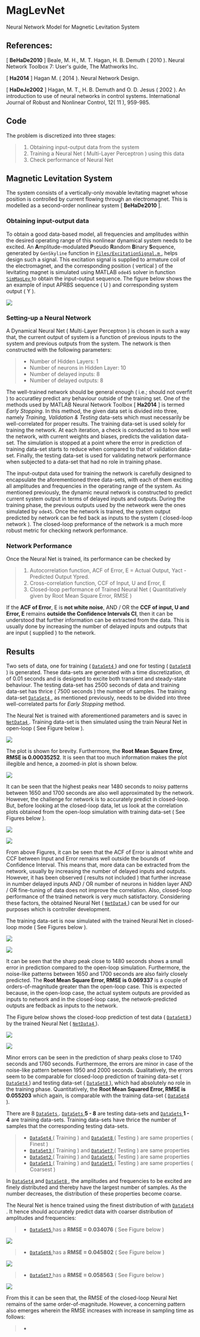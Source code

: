 # MagLevNet
Neural Network Model for Magnetic Levitation System

References:
-----------
[ **BeHaDe2010** ] Beale, M. H., M. T. Hagan, H. B. Demuth ( 2010 ). Neural Network Toolbox 7: User's guide, The Mathworks Inc.

[ **Ha2014** ] Hagan M. ( 2014 ). Neural Network Design.

[ **HaDeJe2002** ] Hagan, M. T., H. B. Demuth and O. D. Jesus ( 2002 ). An introduction to use of neural networks in control systems. International Journal of Robust and Nonlinear Control, 12( 11 ), 959-985.

Code
----
The problem is discretized into three stages:
> 1. Obtaining input-output data from the system
> 2. Training a Neural Net ( Multi-Layer Perceptron ) using this data
> 3. Check performance of Neural Net

## Magnetic Levitation System
The system consists of a vertically-only movable levitating magnet whose position is controlled by current flowing through an electromagnet. This is modelled as a second-order nonlinear system [ **BeHaDe2010** ].
### Obtaining input-output data
To obtain a good data-based model, all frequencies and amplitudes within the desired operating range of this nonlinear dynamical system needs to be excited. An **A**mplitude-modulated **P**seudo **R**andom **B**inary **S**equence, generated by `GenSkyline` function in [ `Files/ExcitationSignal.m` ]( https://github.com/JohnDoe2576/MagLevNet/blob/master/Files/ExcitationSignal.m ), helps design such a signal. This excitation signal is supplied to armature coil of the electromagnet, and the corresponding position ( vertical ) of the levitating magnet is simulated using MATLAB `ode45` solver in function [ `SimMagLev` ]( https://github.com/JohnDoe2576/MagLevNet/blob/master/SimMagLev.m ) to obtain the input-output sequence. The figure below shows the an example of input APRBS sequence ( U ) and corresponding system output ( Y ).

![]( https://github.com/JohnDoe2576/MagLevNet/blob/master/DataStore/Fig/MagLevTestingData1.png )

### Setting-up a Neural Network
A Dynamical Neural Net ( Multi-Layer Perceptron ) is chosen in such a way that, the current output of system is a function of previous inputs to the system and previous outputs from the system. The network is then constructed with the following parameters:
> - Number of Hidden Layers: 1
> - Number of neurons in Hidden Layer: 10
> - Number of delayed inputs: 8
> - Number of delayed outputs: 8

The well-trained network should be general enough ( i.e.; should not overfit ) to accuratley predict any behaviour outside of the training set. One of the methods used by MATLAB Neural Network Toolbox [ **Ha2014** ] is termed *Early Stopping*. In this method, the given data set is divided into three, namely *Training, Validation & Testing* data-sets which must necessarily be well-correlated for proper results. The training data-set is used solely for training the network. At each iteration, a check is conducted as to how well the network, with current weights and biases, predicts the validation data-set. The simulation is stopped at a point where the error in prediction of training data-set starts to reduce when compared to that of validation data-set. Finally, the testing data-set is used for validating network performance when subjected to a data-set that had no role in training phase.

The input-output data used for training the network is carefully designed to encapsulate the aforementioned three data-sets, with each of them exciting all amplitudes and frequencies in the operating range of the system. As mentioned previously, the dynamic neural network is constructed to predict current system output in terms of delayed inputs and outputs. During the training phase, the previous outputs used by the netweork were the ones simulated by `ode45`. Once the network is trained, the system output predicted by network can be fed back as inputs to the system ( closed-loop network ). The closed-loop preformance of the network is a much more robust metric for checking network performance.

### Network Performance
Once the Neural Net is trained, its performance can be checked by 
> 1. Autocorrelation function, ACF of Error, E = Actual Output, Yact - Predicted Output Ypred.
> 2. Cross-correlation function, CCF of Input, U and Error, E
> 3. Closed-loop performance of Trained Neural Net ( Quantitatively given by Root Mean Square Error, RMSE )

If the **ACF of Error**, E is **not white noise**, AND / OR the **CCF of input, U and Error, E** remains **outside the Confidence Intervals CI**, then it can be understood that further information can be extracted from the data. This is usually done by increasing the number of delayed inputs and outputs that are input ( supplied ) to the network.

## Results
Two sets of data, one for training ( [ `DataSet4` ]( https://github.com/JohnDoe2576/MagLevNet/tree/master/DataStore/Dat ) ) and one for testing ( [ `DataSet8` ]( https://github.com/JohnDoe2576/MagLevNet/tree/master/DataStore/Dat ) ) is generated. These data-sets are generated with a time discretization, dt of 0.01 seconds and is designed to excite both transient and steady-state behaviour. The testing data-set has 2500 seconds of data and training data-set has thrice ( 7500 seconds ) the number of samples. The training data-set [ `DataSet4` ]( https://github.com/JohnDoe2576/MagLevNet/tree/master/DataStore/Dat ), as mentioned previously, needs to be divided into three well-correlated parts for *Early Stopping* method.

The Neural Net is trained with aforementioned parameters and is savec in [ `NetData4` ]( https://github.com/JohnDoe2576/MagLevNet/tree/master/DataStore/Net ). Training data-set is then simulated using the train Neural Net in open-loop ( See Figure below ).

![]( https://github.com/JohnDoe2576/MagLevNet/blob/master/DataStore/Fig/MagLevTrainDataOL4.png )

The plot is shown for brevity. Furthermore, the **Root Mean Square Error, RMSE is 0.00035252**. It is seen that too much information makes the plot illegible and hence, a zoomed-in plot is shown below.

![]( https://github.com/JohnDoe2576/MagLevNet/blob/master/DataStore/Fig/MagLevTrainDataOL4Zoom.png )

It can be seen that the highest peaks near 1480 seconds to noisy patterns between 1650 and 1700 seconds are also well approximated by the network. However, the challenge for network is to accurately predict in closed-loop. But, before looking at the closed-loop data, let us look at the correlation plots obtained from the open-loop simulation with training data-set ( See Figures below ).

![]( https://github.com/JohnDoe2576/MagLevNet/blob/master/DataStore/Fig/MagLev_acf.png )

![]( https://github.com/JohnDoe2576/MagLevNet/blob/master/DataStore/Fig/MagLev_ccf.png )

From above Figures, it can be seen that the ACF of Error is almost white and CCF between Input and Error remains well outside the bounds of Confidence Interval. This means that, more data can be extracted from the network, usually by increasing the number of delayed inputs and outputs. However, it has been observed ( results not included ) that further increase in number delayed inputs AND / OR number of neurons in hidden layer AND / OR fine-tuning of data does not improve the correlation. Also, closed-loop performance of the trained network is very much satisfactory. Considering these factors, the obtained Neural Net ( [ `NetData4` ]( https://github.com/JohnDoe2576/MagLevNet/tree/master/DataStore/Net ) ) can be used for our purposes which is controller development. 

The training data-set is now simulated with the trained Neural Net in closed-loop mode ( See Figures below ).

![]( https://github.com/JohnDoe2576/MagLevNet/blob/master/DataStore/Fig/MagLevTrainDataCL4Zoom1.png )

![]( https://github.com/JohnDoe2576/MagLevNet/blob/master/DataStore/Fig/MagLevTrainDataCL4Zoom2.png )

It can be seen that the sharp peak close to 1480 seconds shows a small error in prediction compared to the open-loop simulation. Furthermore, the noise-like patterns between 1650 and 1700 seconds are also fairly closely predicted. The **Root Mean Square Error, RMSE is 0.069337** is a couple of orders-of-magnitude greater than the open-loop case. This is expected because, in the open-loop case, the actual system outputs are provided as inputs to network and in the closed-loop case, the network-predicted outputs are fedback as inputs to the network.

The Figure below shows the closed-loop prediction of test data ( [ `DataSet8` ]( https://github.com/JohnDoe2576/MagLevNet/tree/master/DataStore/Dat ) ) by the trained Neural Net ( [ `NetData4` ]( https://github.com/JohnDoe2576/MagLevNet/tree/master/DataStore/Net ) ).

![]( https://github.com/JohnDoe2576/MagLevNet/blob/master/DataStore/Fig/MagLevTestDataCL4Zoom1.png )

![]( https://github.com/JohnDoe2576/MagLevNet/blob/master/DataStore/Fig/MagLevTestDataCL4Zoom2.png )

Minor errors can be seen in the prediction of sharp peaks close to 1740 seconds and 1760 seconds. Furthermore, the errors are minor in case of the noise-like pattern between 1950 and 2000 seconds. Qualitatively, the errors seem to be comparable for closed-loop prediction of training data-set ( [ `DataSet4` ]( https://github.com/JohnDoe2576/MagLevNet/tree/master/DataStore/Dat ) ) and testing data-set ( [ `DataSet8` ]( https://github.com/JohnDoe2576/MagLevNet/tree/master/DataStore/Dat ) ), which had absolutely no role in the training phase. Quantitatively, the **Root Mean Squared Error, RMSE is 0.055203** which again, is comparable with the training data-set ( [ `DataSet4` ]( https://github.com/JohnDoe2576/MagLevNet/tree/master/DataStore/Dat ) ).

There are 8 [ `DataSets` ]( https://github.com/JohnDoe2576/MagLevNet/tree/master/DataStore/Dat ). [ `DataSets` ]( https://github.com/JohnDoe2576/MagLevNet/tree/master/DataStore/Dat ) **5 - 8** are testing data-sets and [ `DataSets` ]( https://github.com/JohnDoe2576/MagLevNet/tree/master/DataStore/Dat ) **1 - 4** are training data-sets. Training data-sets have thrice the number of samples that the corresponding testing data-sets.
> - [ `DataSet4` ]( https://github.com/JohnDoe2576/MagLevNet/tree/master/DataStore/Dat ) ( Training ) and [ `DataSet8` ]( https://github.com/JohnDoe2576/MagLevNet/tree/master/DataStore/Dat ) ( Testing ) are same properties ( Finest )
> - [ `DataSet3` ]( https://github.com/JohnDoe2576/MagLevNet/tree/master/DataStore/Dat ) ( Training ) and [ `DataSet7` ]( https://github.com/JohnDoe2576/MagLevNet/tree/master/DataStore/Dat ) ( Testing ) are same properties
> - [ `DataSet2` ]( https://github.com/JohnDoe2576/MagLevNet/tree/master/DataStore/Dat ) ( Training ) and [ `DataSet6` ]( https://github.com/JohnDoe2576/MagLevNet/tree/master/DataStore/Dat ) ( Testing ) are same properties
> - [ `DataSet1` ]( https://github.com/JohnDoe2576/MagLevNet/tree/master/DataStore/Dat ) ( Training ) and [ `DataSet5` ]( https://github.com/JohnDoe2576/MagLevNet/tree/master/DataStore/Dat ) ( Testing ) are same properties ( Coarsest )

In [ `DataSet4` ]( https://github.com/JohnDoe2576/MagLevNet/tree/master/DataStore/Dat ) and [ `DataSet8` ]( https://github.com/JohnDoe2576/MagLevNet/tree/master/DataStore/Dat ), the amplitudes and frequencies to be excited are finely distributed and thereby have the largest number of samples. As the number decreases, the distribution of these properties become coarse.

The Neural Net is hence trained using the finest distribution of with [ `DataSet4` ]( https://github.com/JohnDoe2576/MagLevNet/tree/master/DataStore/Dat ). It hence should accurately predict data with coarser distribution of amplitudes and frequencies:
> - [ `DataSet5` ]( https://github.com/JohnDoe2576/MagLevNet/tree/master/DataStore/Dat ) has a **RMSE = 0.034076** ( See Figure below )

![]( https://github.com/JohnDoe2576/MagLevNet/blob/master/DataStore/Fig/MagLevDataSet5DataCL5.png )

> - [ `DataSet6` ]( https://github.com/JohnDoe2576/MagLevNet/tree/master/DataStore/Dat ) has a **RMSE = 0.045802** ( See Figure below )

![]( https://github.com/JohnDoe2576/MagLevNet/blob/master/DataStore/Fig/MagLevDataSet6DataCL6.png )

> - [ `DataSet7` ]( https://github.com/JohnDoe2576/MagLevNet/tree/master/DataStore/Dat ) has a **RMSE = 0.058563** ( See Figure below )

![]( https://github.com/JohnDoe2576/MagLevNet/blob/master/DataStore/Fig/MagLevDataSet7DataCL7.png )

From this it can be seen that, the RMSE of the closed-loop Neural Net remains of the same order-of-magnitude. However, a concerning pattern also emerges wherein the RMSE increases with increase in sampling time as follows:
> - 
